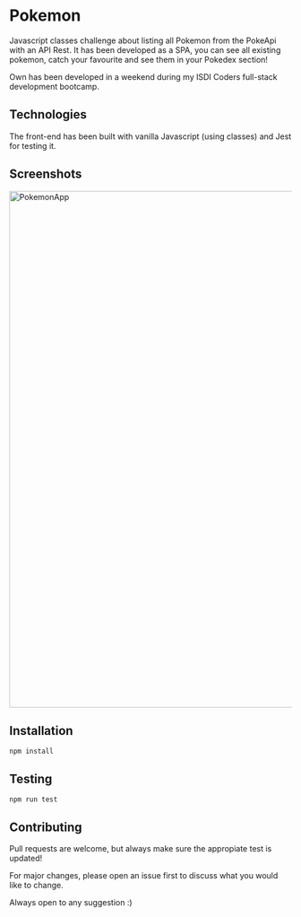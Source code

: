 # Pokemon

Javascript classes challenge about listing all Pokemon from the PokeApi with an API Rest.
It has been developed as a SPA, you can see all existing pokemon, catch your favourite and see them in your Pokedex section!

Own has been developed in a weekend during my ISDI Coders full-stack development bootcamp.


## Technologies

The front-end has been built with vanilla Javascript (using classes) and Jest for testing it.

## Screenshots

<img width="921" alt="PokemonApp" src="https://user-images.githubusercontent.com/26439964/146955138-97d8322e-04b4-481d-b499-07bacbda0ee4.png">

## Installation

```
npm install
```

## Testing
```
npm run test
```


## Contributing

Pull requests are welcome, but always make sure the appropiate test is updated! 

For major changes, please open an issue first to discuss what you would like to change.

Always open to any suggestion :)
